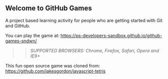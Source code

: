 ## Welcome to GitHub Games

A project based learning activity for people who are getting started with Git and GitHub.

You can play the game at: https://ps-developers-sandbox.github.io/github-games-sndwn/

>> _*SUPPORTED BROWSERS*: Chrome, Firefox, Safari, Opera and IE9+_

This fun open source game was cloned from: https://github.com/jakesgordon/javascript-tetris
